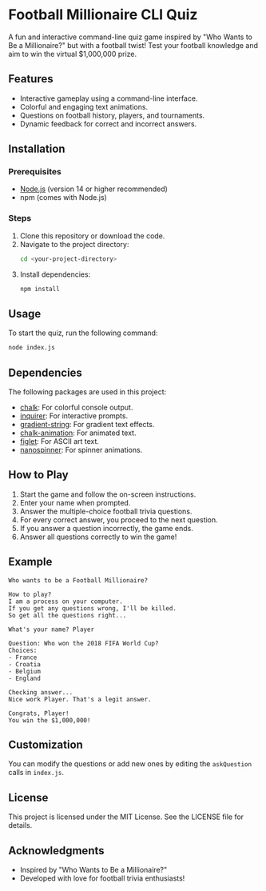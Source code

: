 # Football Millionaire CLI Quiz

A fun and interactive command-line quiz game inspired by "Who Wants to Be a Millionaire?" but with a football twist! Test your football knowledge and aim to win the virtual $1,000,000 prize.

## Features
- Interactive gameplay using a command-line interface.
- Colorful and engaging text animations.
- Questions on football history, players, and tournaments.
- Dynamic feedback for correct and incorrect answers.

## Installation

### Prerequisites
- [Node.js](https://nodejs.org/) (version 14 or higher recommended)
- npm (comes with Node.js)

### Steps
1. Clone this repository or download the code.
2. Navigate to the project directory:
   ```bash
   cd <your-project-directory>
   ```
3. Install dependencies:
   ```bash
   npm install
   ```

## Usage
To start the quiz, run the following command:
```bash
node index.js
```

## Dependencies
The following packages are used in this project:
- [chalk](https://www.npmjs.com/package/chalk): For colorful console output.
- [inquirer](https://www.npmjs.com/package/inquirer): For interactive prompts.
- [gradient-string](https://www.npmjs.com/package/gradient-string): For gradient text effects.
- [chalk-animation](https://www.npmjs.com/package/chalk-animation): For animated text.
- [figlet](https://www.npmjs.com/package/figlet): For ASCII art text.
- [nanospinner](https://www.npmjs.com/package/nanospinner): For spinner animations.

## How to Play
1. Start the game and follow the on-screen instructions.
2. Enter your name when prompted.
3. Answer the multiple-choice football trivia questions.
4. For every correct answer, you proceed to the next question.
5. If you answer a question incorrectly, the game ends.
6. Answer all questions correctly to win the game!

## Example
```
Who wants to be a Football Millionaire?

How to play?
I am a process on your computer.
If you get any questions wrong, I'll be killed.
So get all the questions right...

What's your name? Player

Question: Who won the 2018 FIFA World Cup?
Choices:
- France
- Croatia
- Belgium
- England

Checking answer...
Nice work Player. That's a legit answer.

Congrats, Player!
You win the $1,000,000!
```

## Customization
You can modify the questions or add new ones by editing the `askQuestion` calls in `index.js`.

## License
This project is licensed under the MIT License. See the LICENSE file for details.

## Acknowledgments
- Inspired by "Who Wants to Be a Millionaire?"
- Developed with love for football trivia enthusiasts!

